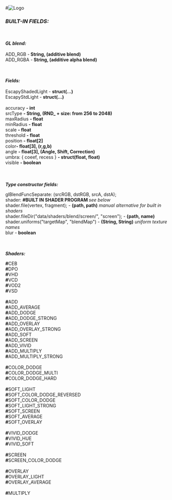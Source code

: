 #![Logo](https://raw.githubusercontent.com/henryco/Escapy/master/promo/ESCAPY.png)
<h3><i>BUILT-IN FIELDS:</i></h3><br><br>
<b><i> GL blend: </i></b></br></br>
  ADD_RGB -<b>   String, (additive blend)</b></br>
  ADD_RGBA -<b>   String, (additive alpha blend)</b></br>
  </br>
  </br>


  <b><i> Fields: </i></b></br></br>
  EscapyShadedLight - <b>   struct(...)</b></br>
  EscapyStdLight - <b>   struct(...)</b></br></br>
  accuracy <b>-   int</b></br>
  srcType  <b>-   String, (RND_ + size: from 256 to 2048)</b></br>
  maxRadius <b>-   float</b></br>
	minRadius <b>-   float</b></br>
	scale <b>-   float</b></br>
	threshold <b>-   float</b></br>
	position <b>-   float[2] </b></br>
	color<b>-   float[3], (r,g,b)</b></br>
	angle <b>-   float[3], (Angle, Shift, Correction)</b></br>
	umbra: { coeef, recess } <b>-   struct(float, float)</b></br>
  visible <b>-   boolean</b></br>
	 </br>
  </br>
  </br>
  <b> <i>Type constructor fields:</i> </b></br>
  
  glBlendFuncSeparate: (srcRGB, dstRGB, srcA, dstA); <br>
  shader: <b>#BUILT IN SHADER PROGRAM </b> <i>see below</i> <br>
  shader.file(vertex, fragment); - <b>(path, path)</b><i> manual alternative for built in shaders</i><br>
  shader.fileDir("data/shaders/blend/screen/", "screen"); - <b>(path, name)</b> <br>
  shader.uniforms("targetMap", "blendMap") - <b> (String, String)</b> <i>uniform texture names</i> </br>
  blur - <b>boolean</b><br> </br> </br>
  
<b> <i>Shaders: </i></b></br>

<b>#</b>CEB </br>
<b>#</b>DPO </br>
<b>#</b>VHD </br>
<b>#</b>VCD </br>
<b>#</b>VOD2 </br>
<b>#</b>VSD</br>
</br>
<b>#</b>ADD</br>
<b>#</b>ADD_AVERAGE</br>
<b>#</b>ADD_DODGE</br>
<b>#</b>ADD_DODGE_STRONG</br>
<b>#</b>ADD_OVERLAY</br>
<b>#</b>ADD_OVERLAY_STRONG</br>
<b>#</b>ADD_SOFT</br>
<b>#</b>ADD_SCREEN</br>
<b>#</b>ADD_VIVID</br>
<b>#</b>ADD_MULTIPLY</br>
<b>#</b>ADD_MULTIPLY_STRONG</br>
</br>
<b>#</b>COLOR_DODGE </br>
<b>#</b>COLOR_DODGE_MULTI </br>
<b>#</b>COLOR_DODGE_HARD </br>
	</br>
<b>#</b>SOFT_LIGHT</br>
<b>#</b>SOFT_COLOR_DODGE_REVERSED</br>
<b>#</b>SOFT_COLOR_DODGE</br>
<b>#</b>SOFT_LIGHT_STRONG</br>
<b>#</b>SOFT_SCREEN</br>
<b>#</b>SOFT_AVERAGE</br>
<b>#</b>SOFT_OVERLAY</br>
</br>
<b>#</b>VIVID_DODGE </br>
<b>#</b>VIVID_HUE</br>
<b>#</b>VIVID_SOFT </br>
</br>
<b>#</b>SCREEN</br>
<b>#</b>SCREEN_COLOR_DODGE</br>
</br>
<b>#</b>OVERLAY</br>
<b>#</b>OVERLAY_LIGHT</br>
<b>#</b>OVERLAY_AVERAGE</br>
</br>
<b>#</b>MULTIPLY</br>
  </br>
  </br>
  </br>
	
